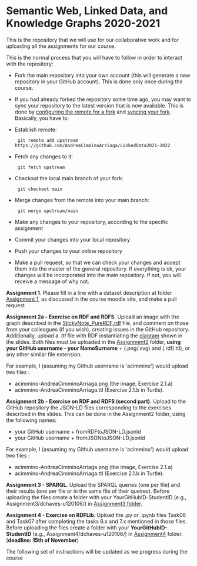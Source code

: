 # Semantic Web, Linked Data, and Knowledge Graphs 2020-2021


This is the repository that we will use for our collaborative work and for uploading all the assignments for our course.

This is the normal process that you will have to follow in order to interact with the repository:

* Fork the main repository into your own account (this will generate a new repository in your GitHub account). This is done only once during the course. 
* If you had already forked the repository some time ago, you may want to sync your repository to the latest version that is now available. This is done by [configuring the remote for a fork](https://help.github.com/articles/configuring-a-remote-for-a-fork) and [syncing your fork](https://help.github.com/articles/syncing-a-fork). Basically, you have to:
 * Establish remote: 
 
        git remote add upstream https://github.com/AndreaCimminoArriaga/LinkedData2021-2022

 * Fetch any changes to it: 
 
        git fetch upstream
 
 * Checkout the local main branch of your fork: 
 
        git checkout main
 
 * Merge changes from the remote into your main branch: 
 
        git merge upstream/main

* Make any changes to your repository, according to the specific assignment
* Commit your changes into your local repository
* Push your changes to your online repository
* Make a pull request, so that we can check your changes and accept them into the master of the general repository. If everything is ok, your changes will be incorporated into the main repository. If not, you will receive a message of why not.

**Assignment 1**. Please fill in a line with a dataset description at folder [Assignment 1](./Assignment1/DatasetDescriptions.csv), as discussed in the course moodle site, and make a pull request

**Assignment 2a - Exercise on RDF and RDFS**. Upload an image with the graph described in the [StickyNote_PureRDF.rdf](./Assignment2/StickyNote_PureRDF.rdf) file, and comment on those from your colleagues (if you wish), creating issues in the GitHub repository. Additionally, upload a *.ttl* file with RDF instantiating the [diagram](./Assignment2/graph.png) shown in the slides. Both files must be uploaded in the [Assignment2](./Assignment2/) folder, **using your GitHub username - your NameSurname** + (.png/.svg) and (.rdf/.ttl), or any other similar file extension.

For example, I (assuming my Github username is 'acimmino') would upload two files :
* acimmino-AndreaCimminoArriaga.png (the image, Exercise 2.1.a) 
* acimmino-AndreaCimminoArriaga.ttl (Exercise 2.1.b in Turtle).


**Assignment 2b - Exercise on RDF and RDFS (second part).** Upload to the GitHub repository the JSON-LD files corresponding to the exercises described in the slides. This can be done in the Assignment2 folder, using the following names:

* your GitHub username + fromRDFtoJSON-LD.jsonld
* your GitHub username + fromJSONtoJSON-LD.jsonld

For example, I (assuming my Github username is 'acimmino') would upload two files :
* acimmino-AndreaCimminoArriaga.png (the image, Exercise 2.1.a) 
* acimmino-AndreaCimminoArriaga.ttl (Exercise 2.1.b in Turtle).

**Assignment 3 - SPARQL.** Upload the SPARQL queries (one per file) and their results (one per file or in the same file of their queires). Before uploading the files create a folder with your YourGitHubID-StudentID (e.g., Assignment3/dchaves-u120106/) in [Assignment3 folder](https://github.com/AndreaCimminoArriaga/LinkedData2021-2022/tree/main/Assignment3).

**Assignment 4 - Exercise on RDFLib**. Upload the .py or .ipynb files Task06 and Task07 after completing the tasks 6.x and 7.x mentioned in those files. Before uploading the files create a folder with your **YourGitHubID-StudentID** (e.g., Assignment4/dchaves-u120106/) in [Assignment4](./Assignment4/) folder. (**deadline: 15th of November**)


The following set of instructions will be updated as we progress during the course
